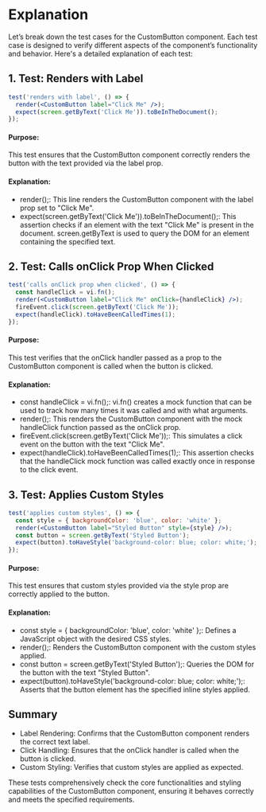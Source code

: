 # Explanation

Let’s break down the test cases for the CustomButton component. Each test case is designed to verify different aspects of the component’s functionality and behavior. Here's a detailed explanation of each test:

## 1. Test: Renders with Label

```jsx
test('renders with label', () => {
  render(<CustomButton label="Click Me" />);
  expect(screen.getByText('Click Me')).toBeInTheDocument();
});
```

#### Purpose:

This test ensures that the CustomButton component correctly renders the button with the text provided via the label prop.

#### Explanation:

- render(<CustomButton label="Click Me" />);: This line renders the CustomButton component with the label prop set to "Click Me".
- expect(screen.getByText('Click Me')).toBeInTheDocument();: This assertion checks if an element with the text "Click Me" is present in the document. screen.getByText is used to query the DOM for an element containing the specified text.

## 2. Test: Calls onClick Prop When Clicked

```jsx
test('calls onClick prop when clicked', () => {
  const handleClick = vi.fn();
  render(<CustomButton label="Click Me" onClick={handleClick} />);
  fireEvent.click(screen.getByText('Click Me'));
  expect(handleClick).toHaveBeenCalledTimes(1);
});
```

#### Purpose:

This test verifies that the onClick handler passed as a prop to the CustomButton component is called when the button is clicked.

#### Explanation:

- const handleClick = vi.fn();: vi.fn() creates a mock function that can be used to track how many times it was called and with what arguments.
- render(<CustomButton label="Click Me" onClick={handleClick} />);: This renders the CustomButton component with the mock handleClick function passed as the onClick prop.
- fireEvent.click(screen.getByText('Click Me'));: This simulates a click event on the button with the text "Click Me".
- expect(handleClick).toHaveBeenCalledTimes(1);: This assertion checks that the handleClick mock function was called exactly once in response to the click event.

## 3. Test: Applies Custom Styles

```jsx
test('applies custom styles', () => {
  const style = { backgroundColor: 'blue', color: 'white' };
  render(<CustomButton label="Styled Button" style={style} />);
  const button = screen.getByText('Styled Button');
  expect(button).toHaveStyle('background-color: blue; color: white;');
});
```

#### Purpose:

This test ensures that custom styles provided via the style prop are correctly applied to the button.

#### Explanation:

- const style = { backgroundColor: 'blue', color: 'white' };: Defines a JavaScript object with the desired CSS styles.
- render(<CustomButton label="Styled Button" style={style} />);: Renders the CustomButton component with the custom styles applied.
- const button = screen.getByText('Styled Button');: Queries the DOM for the button with the text "Styled Button".
- expect(button).toHaveStyle('background-color: blue; color: white;');: Asserts that the button element has the specified inline styles applied.

## Summary

- Label Rendering: Confirms that the CustomButton component renders the correct text label.
- Click Handling: Ensures that the onClick handler is called when the button is clicked.
- Custom Styling: Verifies that custom styles are applied as expected.

These tests comprehensively check the core functionalities and styling capabilities of the CustomButton component, ensuring it behaves correctly and meets the specified requirements.
